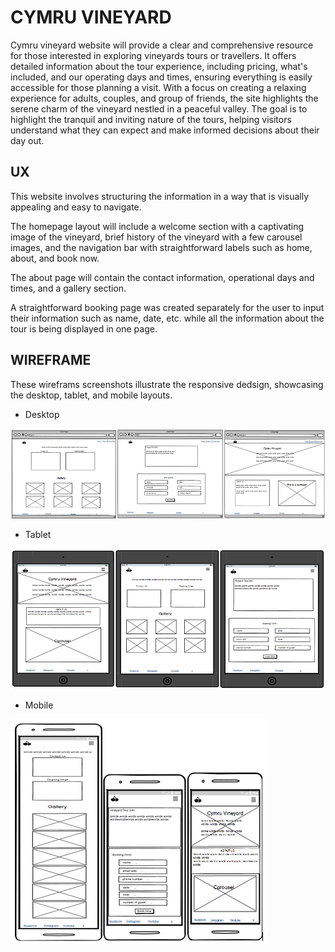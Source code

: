 # CYMRU VINEYARD

Cymru vineyard website will provide a clear and comprehensive resource for those interested in exploring vineyards tours or travellers. It offers detailed information about the tour experience, including pricing, what's included, and our operating days and times, ensuring everything is easily accessible for those planning a visit. With a focus on creating a relaxing experience for adults, couples, and group of friends, the site highlights the serene charm of the vineyard nestled in a peaceful valley. The goal is to highlight the tranquil and inviting nature of the tours, helping visitors understand what they can expect and make informed decisions about their day out.


## UX

This website involves structuring the information in a way that is visually appealing and easy to navigate.

The homepage layout will include a welcome section with a captivating image of the vineyard, brief history of the vineyard with a few carousel images, and the navigation bar with straightforward labels such as home, about, and book now.

The about page will contain the contact information, operational days and times, and a gallery section.

A straightforward booking page was created separately for the user to input their information such as name, date, etc. while all the information about the tour is being displayed in one page.


## WIREFRAME

These wireframs screenshots illustrate the responsive dedsign, showcasing the desktop, tablet, and mobile layouts. 

* Desktop

![desktopscreenshot](screenshots/WRdesktop.png)

* Tablet

![tabletscreenshot](screenshots/WFtablet.png)

* Mobile

![mobilescreenshot](screenshots/WFmobile.png)
